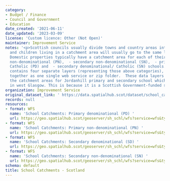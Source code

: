 ```yaml
---
category:
- Budget / Finance
- Council and Government
- Education
date_created: '2021-06-11'
date_updated: '2023-03-09'
license: 'Custom licence: Other (Not Open)'
maintainer: Improvement Service
notes: '<p>Scottish councils usually divide towns and country areas into catchments
  and children living in a catchment area will usually go to the same local school.
  Domestic properties typically have a catchment area for each of their local: - primary
  non-denominational (PN),  - secondary non-denominational (SN),  - primary denominational/
  Catholic (PD) and  - secondary denominational/ Catholic (SN) schools.  This dataset
  contains four separate layers (representing those above categories), which we deliver
  together as one single web service or zip folder.  These data layers do not contain
  the catchment areas for Jordanhill primary and secondary school which is located
  in west Glasgow. This is because it is a Scottish Government-funded school.</p>'
organization: Improvement Service
original_dataset_link: ' https://data.spatialhub.scot/dataset/school_catchments-is'
records: null
resources:
- format: WFS
  name: 'School Catchments: Primary denominational (PD) '
  url: https://geo.spatialhub.scot/geoserver/sh_schl/wfs?service=wfs&typeName=sh_schl:pub_schlpd
- format: WFS
  name: 'School Catchments: Primary non-denominational (PN) '
  url: https://geo.spatialhub.scot/geoserver/sh_schl/wfs?service=wfs&typeName=sh_schl:pub_schlpn
- format: WFS
  name: 'School Catchments: Secondary denominational (SD) '
  url: https://geo.spatialhub.scot/geoserver/sh_schl/wfs?service=wfs&typeName=sh_schl:pub_schlsd
- format: WFS
  name: 'School Catchments: Secondary non-denominational (SN) '
  url: https://geo.spatialhub.scot/geoserver/sh_schl/wfs?service=wfs&typeName=sh_schl:pub_schlsn
schema: default
title: School Catchments - Scotland
---
```

